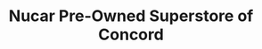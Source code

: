 ---
title: "Nucar Pre-Owned Superstore of Concord"
url: /concord/nucar-pre-owned-superstore-of-concord/
shop: car
---
